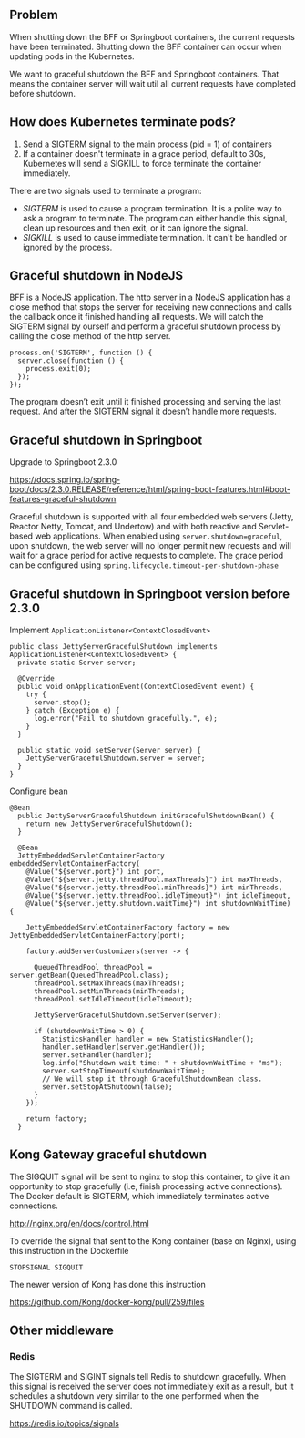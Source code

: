 ## Problem

When shutting down the BFF or Springboot containers, the current requests have been terminated. Shutting down the BFF container can occur when updating pods in the Kubernetes.

We want to graceful shutdown the BFF and Springboot containers. That means the container server will wait util all current requests have completed before shutdown.

## How does Kubernetes terminate pods?

1. Send a SIGTERM signal to the main process (pid = 1) of containers
2. If a container doesn't terminate in a grace period, default to 30s, Kubernetes will send a SIGKILL to force terminate the container immediately.

There are two signals used to terminate a program:

* *SIGTERM* is used to cause a program termination. It is a polite way to ask a program to terminate. The program can either handle this signal, clean up resources and then exit, or it can ignore the signal.
* *SIGKILL* is used to cause immediate termination. It can't be handled or ignored by the process.

## Graceful shutdown in NodeJS

BFF is a NodeJS application. The http server in a NodeJS application has a close method that stops the server for receiving new connections and calls the callback once it finished handling all requests. We will catch the SIGTERM signal by ourself and perform a graceful shutdown process by calling the close method of the http server.

```JS
process.on('SIGTERM', function () {
  server.close(function () {
    process.exit(0);
  });
});
```

The program doesn’t exit until it finished processing and serving the last request. And after the SIGTERM signal it doesn’t handle more requests.

## Graceful shutdown in Springboot

Upgrade to Springboot 2.3.0

https://docs.spring.io/spring-boot/docs/2.3.0.RELEASE/reference/html/spring-boot-features.html#boot-features-graceful-shutdown

Graceful shutdown is supported with all four embedded web servers (Jetty, Reactor Netty, Tomcat, and Undertow) and with both reactive and Servlet-based web applications. When enabled using `server.shutdown=graceful`, upon shutdown, the web server will no longer permit new requests and will wait for a grace period for active requests to complete. The grace period can be configured using `spring.lifecycle.timeout-per-shutdown-phase`

## Graceful shutdown in Springboot version before 2.3.0

Implement `ApplicationListener<ContextClosedEvent>`

```
public class JettyServerGracefulShutdown implements ApplicationListener<ContextClosedEvent> {
  private static Server server;

  @Override
  public void onApplicationEvent(ContextClosedEvent event) {
    try {
      server.stop();
    } catch (Exception e) {
      log.error("Fail to shutdown gracefully.", e);
    }
  }

  public static void setServer(Server server) {
    JettyServerGracefulShutdown.server = server;
  }
}
```

Configure bean

```
@Bean
  public JettyServerGracefulShutdown initGracefulShutdownBean() {
    return new JettyServerGracefulShutdown();
  }

  @Bean
  JettyEmbeddedServletContainerFactory embeddedServletContainerFactory(
    @Value("${server.port}") int port,
    @Value("${server.jetty.threadPool.maxThreads}") int maxThreads,
    @Value("${server.jetty.threadPool.minThreads}") int minThreads,
    @Value("${server.jetty.threadPool.idleTimeout}") int idleTimeout,
    @Value("${server.jetty.shutdown.waitTime}") int shutdownWaitTime) {

    JettyEmbeddedServletContainerFactory factory = new JettyEmbeddedServletContainerFactory(port);

    factory.addServerCustomizers(server -> {

      QueuedThreadPool threadPool = server.getBean(QueuedThreadPool.class);
      threadPool.setMaxThreads(maxThreads);
      threadPool.setMinThreads(minThreads);
      threadPool.setIdleTimeout(idleTimeout);

      JettyServerGracefulShutdown.setServer(server);

      if (shutdownWaitTime > 0) {
        StatisticsHandler handler = new StatisticsHandler();
        handler.setHandler(server.getHandler());
        server.setHandler(handler);
        log.info("Shutdown wait time: " + shutdownWaitTime + "ms");
        server.setStopTimeout(shutdownWaitTime);
        // We will stop it through GracefulShutdownBean class.
        server.setStopAtShutdown(false);
      }
    });

    return factory;
  }
```  

## Kong Gateway graceful shutdown

The SIGQUIT signal will be sent to nginx to stop this container, to give it an opportunity to stop gracefully (i.e, finish processing active connections). The Docker default is SIGTERM, which immediately terminates active connections. 

http://nginx.org/en/docs/control.html

To override the signal that sent to the Kong container (base on Nginx), using this instruction in the Dockerfile

```
STOPSIGNAL SIGQUIT
```

The newer version of Kong has done this instruction

https://github.com/Kong/docker-kong/pull/259/files

## Other middleware

### Redis 

The SIGTERM and SIGINT signals tell Redis to shutdown gracefully. When this signal is received the server does not immediately exit as a result, but it schedules a shutdown very similar to the one performed when the SHUTDOWN command is called.

https://redis.io/topics/signals

### 